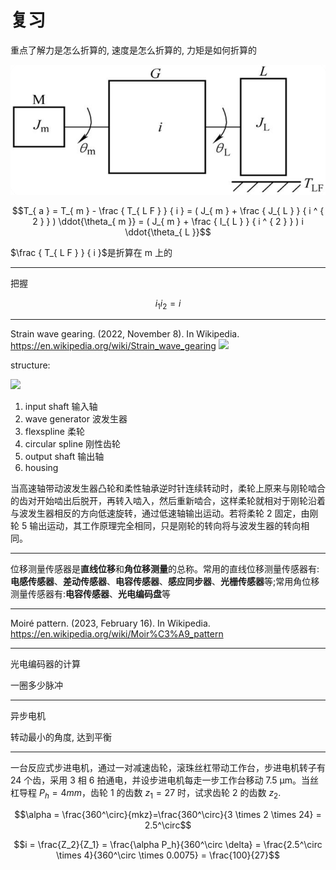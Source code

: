 # 复习

重点了解力是怎么折算的, 速度是怎么折算的, 力矩是如何折算的

![](assets/2023-02-20-20-18-49.png)

$$T_{ a } = T_{ m } - \frac { T_{ L F } } { i } = ( J_{ m } + \frac { J_{ L } } { i ^ { 2 } } ) \ddot{\theta_{ m }} = ( J_{ m } + \frac { I_{ L } } { i ^ { 2 } } ) i \ddot{\theta_{ L }}$$

$\frac { T_{ L F } } { i }$是折算在 m 上的

---

把握

$$i_1 i_2 = i$$

---

Strain wave gearing. (2022, November 8). In Wikipedia. https://en.wikipedia.org/wiki/Strain_wave_gearing
![](https://upload.wikimedia.org/wikipedia/commons/thumb/2/21/HarmonicDriveAni.gif/330px-HarmonicDriveAni.gif)

structure:

![](https://upload.wikimedia.org/wikipedia/commons/thumb/7/73/Harmonic_drive_cross_Legend.svg/330px-Harmonic_drive_cross_Legend.svg.png)

1. input shaft 输入轴
2. wave generator 波发生器
3. flexspline 柔轮
4. circular spline 刚性齿轮
5. output shaft 输出轴
6. housing

当高速轴带动波发生器凸轮和柔性轴承逆时针连续转动时，柔轮上原来与刚轮啮合的齿对开始啮出后脱开，再转入啮入，然后重新啮合，这样柔轮就相对于刚轮沿着与波发生器相反的方向低速旋转，通过低速轴输出运动。若将柔轮 2 固定，由刚轮 5 输出运动，其工作原理完全相同，只是刚轮的转向将与波发生器的转向相同。

---

位移测量传感器是**直线位移**和**角位移测量**的总称。常用的直线位移测量传感器有:**电感传感器**、**差动传感器**、**电容传感器**、**感应同步器**、**光栅传感器**等;常用角位移测量传感器有:**电容传感器**、**光电编码盘**等

---

Moiré pattern. (2023, February 16). In Wikipedia. https://en.wikipedia.org/wiki/Moir%C3%A9_pattern

---

光电编码器的计算

一圈多少脉冲

---

异步电机

转动最小的角度, 达到平衡

---

一台反应式步进电机，通过一对减速齿轮，滚珠丝杠带动工作台，步进电机转子有 24 个齿，采用 3 相 6 拍通电，并设步进电机每走一步工作台移动 7.5 μm。当丝杠导程 $P_h=4 mm$，齿轮 1 的齿数 $z_1=27$ 时，试求齿轮 2 的齿数 $z_2$.

$$\alpha = \frac{360^\circ}{mkz}=\frac{360^\circ}{3 \times 2 \times 24} = 2.5^\circ$$

$$i = \frac{Z_2}{Z_1} = \frac{\alpha P_h}{360^\circ \delta} = \frac{2.5^\circ \times 4}{360^\circ \times 0.0075} = \frac{100}{27}$$

